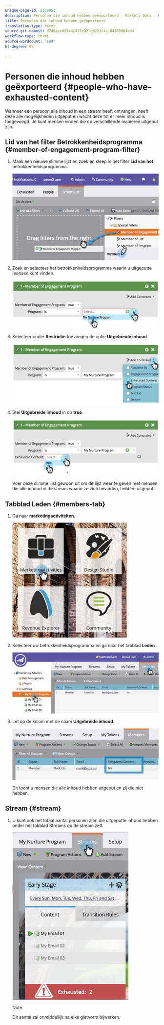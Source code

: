 ```yaml
---
unique-page-id: 2359953
description: Personen die inhoud hebben geëxporteerd - Marketo Docs - Productdocumentatie
title: Personen die inhoud hebben geëxporteerd
translation-type: tm+mt
source-git-commit: d7d6aee63144c472e02fe0221c4a164183d04dd4
workflow-type: tm+mt
source-wordcount: '184'
ht-degree: 0%

---
```



# Personen die inhoud hebben geëxporteerd {#people-who-have-exhausted-content}

Wanneer een persoon alle inhoud in een stream heeft ontvangen, heeft deze alle mogelijkheden uitgeput en wacht deze tot er meer inhoud is toegevoegd. Je kunt mensen vinden die op verschillende manieren uitgeput zijn.

## Lid van het filter Betrokkenheidsprogramma {#member-of-engagement-program-filter}

1. Maak een nieuwe slimme lijst en zoek en sleep in het filter **Lid van het** betrokkenheidsprogramma.

   ![](assets/image2014-9-15-18-20-0.png)

1. Zoek en selecteer het betrokkenheidsprogramma waarin u uitgeputte mensen kunt vinden.

   ![](assets/image2014-9-15-18-3a20-3a11.png)

1. Selecteer onder **Restrictie** toevoegen de optie **Uitgebreide inhoud**.

   ![](assets/image2014-9-15-18-3a20-3a17.png)

1. Stel **Uitgebreide inhoud** in op **true**.

   ![](assets/image2014-9-15-18-3a20-3a21.png)

   Voer deze slimme lijst gewoon uit om de lijst weer te geven met mensen die alle inhoud in de stream waarin ze zich bevinden, hebben uitgeput.

## Tabblad Leden {#members-tab}

1. Ga naar **marketingactiviteiten**.

   ![](assets/ma.png)

1. Selecteer uw betrokkenheidsprogramma en ga naar het tabblad **Leden** .

   ![](assets/memberstab.jpg)

1. Let op de kolom met de naam **Uitgebreide inhoud**.

   ![](assets/image2014-9-15-18-3a21-3a7.png)

   Dit toont u mensen die alle inhoud hebben uitgeput en zij die niet hebben.

## Stream {#stream}

1. U kunt ook het totaal aantal personen zien die uitgeputte inhoud hebben onder het tabblad Streams op de stream zelf.

   ![](assets/image2014-9-15-18-3a21-3a38.png)

   >[!NOTE]
   >
   >Dit aantal zal onmiddellijk na elke gietvorm bijwerken.

